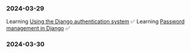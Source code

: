 ### 2024-03-29
Learning <a href='https://docs.djangoproject.com/en/5.0/topics/auth/default/'>Using the Django authentication system</a> ✅
Learning <a href='https://docs.djangoproject.com/en/5.0/topics/auth/passwords/'>Password management in Django</a> ✅

### 2024-03-30

